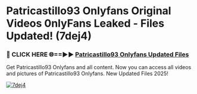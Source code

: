 # Patricastillo93 Onlyfans Original Videos 0nlyFans Leaked - Files Updated! (7dej4)

<h3>🔴 CLICK HERE 🌐==►► <a href="https://tinyurl.com/ehrbuxhb" rel="nofollow">Patricastillo93 Onlyfans Updated Files</a></h3>

Get Patricastillo93 Onlyfans and all content. Now you can access all videos and pictures of Patricastillo93 Onlyfans. New Updated Files 2025!

[![7dej4](https://i.imgur.com/lVYEuWS.gif)](https://tinyurl.com/ehrbuxhb)
